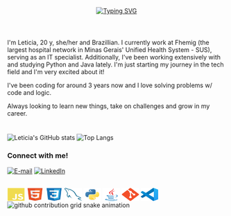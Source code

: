 <div align="center">
  <a href="https://git.io/typing-svg">
    <img src="https://readme-typing-svg.demolab.com?font=Fira+Code&weight=500&size=22&pause=1000&color=FF00F6&center=true&vCenter=true&random=false&width=524&lines=%E2%8A%B9+Welcome+to+my+profile!+%CB%99%E1%B5%95%CB%99+%E2%8A%B9+" alt="Typing SVG">
  </a>
</div>

<img align="center" alt="" src="./src/header-gif.gif">

#

I'm Leticia, 20 y, she/her and Brazillian. I currently work at Fhemig (the largest hospital network in Minas Gerais' Unified Health System - SUS), serving as an IT specialist.
Additionally, I've been working extensively with and studying Python and Java lately. I'm just starting my journey in the tech field and I'm very excited about it!

I've been coding for around 3 years now and I love solving problems w/ code and logic.

Always looking to learn new things, take on challenges and grow in my career.
#

<img align="right" alt="" height="190px" src="./src/study.gif">


![Leticia's GitHub stats](https://github-readme-stats.vercel.app/api?username=aracnitta&show_icons=true&theme=radical)
![Top Langs](https://github-readme-stats.vercel.app/api/top-langs/?username=aracnitta&layout=compact&theme=radical)

<h3 align="left">Connect with me!</h3>

[![E-mail](https://img.shields.io/badge/-Email-000?style=for-the-badge&logo=microsoft-outlook&logoColor=FF00F6&color:FFF)](mailto:leticiamcavazza@gmail.com)
[![LinkedIn](https://img.shields.io/badge/-LinkedIn-000?style=for-the-badge&logo=linkedin&logoColor=FF00F6&color:FFF)]([https://www.linkedin.com/in/mari4souza/](https://www.linkedin.com/in/leticia-cavazza-a5a546232?utm_source=share&utm_campaign=share_via&utm_content=profile&utm_medium=android_app))

<div style="display: inline_block"><br>
  <img align="center" alt="Rafa-Js" height="30" width="40" src="https://raw.githubusercontent.com/devicons/devicon/master/icons/javascript/javascript-plain.svg">
  <img align="center" alt="Rafa-HTML" height="30" width="40" src="https://raw.githubusercontent.com/devicons/devicon/master/icons/html5/html5-original.svg">
  <img align="center" alt="Rafa-CSS" height="30" width="40" src="https://raw.githubusercontent.com/devicons/devicon/master/icons/css3/css3-original.svg">
  <img align="center" alt="MySQL" height="30" width="40" src="https://raw.githubusercontent.com/devicons/devicon/master/icons/mysql/mysql-original.svg">
  <img align="center" alt="Rafa-Python" height="30" width="40" src="https://raw.githubusercontent.com/devicons/devicon/master/icons/python/python-original.svg">
  <img align="center" alt="Java" height="30" width="40" src="https://raw.githubusercontent.com/devicons/devicon/master/icons/java/java-original.svg">
  <img align="center" alt="Git" height="30" width="40" src="https://raw.githubusercontent.com/devicons/devicon/master/icons/git/git-original.svg">
  <img align="center" alt="VS Code" height="30" width="40" src="https://raw.githubusercontent.com/devicons/devicon/master/icons/vscode/vscode-original.svg">
</div>

<picture align="center">
  <source media="(prefers-color-scheme: dark)" srcset="https://raw.githubusercontent.com/aracnitta/aracnitta/output/github-contribution-grid-snake-dark.svg">
  <source media="(prefers-color-scheme: light)" srcset="https://raw.githubusercontent.com/aracnitta/aracnitta/output/github-contribution-grid-snake-dark.svg">
  <img align="center" alt="github contribution grid snake animation" src="https://raw.githubusercontent.com/aracnitta/aracnitta/output/github-contribution-grid-snake.svg">
</picture>

  
